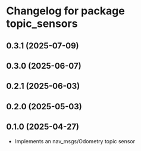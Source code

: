 # Changelog for package topic_sensors

## 0.3.1 (2025-07-09)

## 0.3.0 (2025-06-07)

## 0.2.1 (2025-06-03)

## 0.2.0 (2025-05-03)

## 0.1.0 (2025-04-27)

- Implements an nav_msgs/Odometry topic sensor
